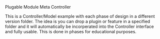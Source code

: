 Plugable Module Meta Controller

This is a Controller/Model example with each phase of design in a different version folder.  The idea is you can drop a plugin or feature in a specified folder and it will automatically be incorperated into the Controller interface and fully usable.  This is done in phases for educational purposes.
